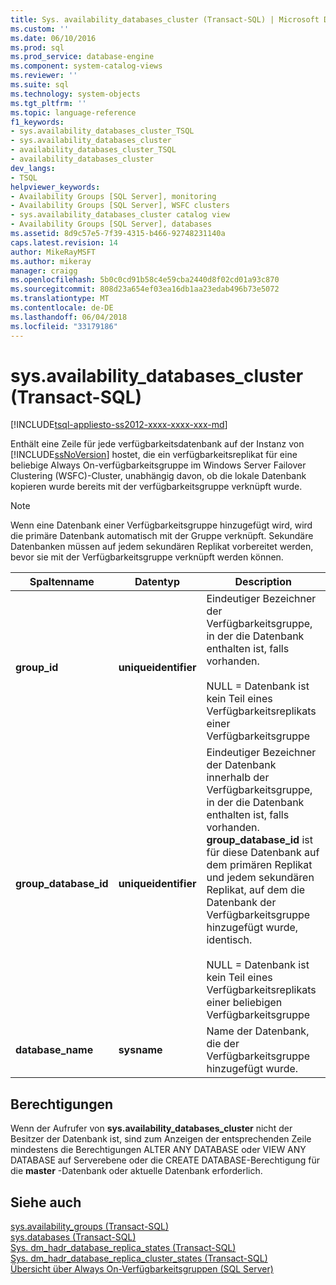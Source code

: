 ```yaml
---
title: Sys. availability_databases_cluster (Transact-SQL) | Microsoft Docs
ms.custom: ''
ms.date: 06/10/2016
ms.prod: sql
ms.prod_service: database-engine
ms.component: system-catalog-views
ms.reviewer: ''
ms.suite: sql
ms.technology: system-objects
ms.tgt_pltfrm: ''
ms.topic: language-reference
f1_keywords:
- sys.availability_databases_cluster_TSQL
- sys.availability_databases_cluster
- availability_databases_cluster_TSQL
- availability_databases_cluster
dev_langs:
- TSQL
helpviewer_keywords:
- Availability Groups [SQL Server], monitoring
- Availability Groups [SQL Server], WSFC clusters
- sys.availability_databases_cluster catalog view
- Availability Groups [SQL Server], databases
ms.assetid: 8d9c57e5-7f39-4315-b466-92748231140a
caps.latest.revision: 14
author: MikeRayMSFT
ms.author: mikeray
manager: craigg
ms.openlocfilehash: 5b0c0cd91b58c4e59cba2440d8f02cd01a93c870
ms.sourcegitcommit: 808d23a654ef03ea16db1aa23edab496b73e5072
ms.translationtype: MT
ms.contentlocale: de-DE
ms.lasthandoff: 06/04/2018
ms.locfileid: "33179186"
---
```

# <a name="sysavailabilitydatabasescluster-transact-sql"></a>sys.availability_databases_cluster (Transact-SQL)
[!INCLUDE[tsql-appliesto-ss2012-xxxx-xxxx-xxx-md](../../includes/tsql-appliesto-ss2012-xxxx-xxxx-xxx-md.md)]

  Enthält eine Zeile für jede verfügbarkeitsdatenbank auf der Instanz von [!INCLUDE[ssNoVersion](../../includes/ssnoversion-md.md)] hostet, die ein verfügbarkeitsreplikat für eine beliebige Always On-verfügbarkeitsgruppe im Windows Server Failover Clustering (WSFC)-Cluster, unabhängig davon, ob die lokale Datenbank kopieren wurde bereits mit der verfügbarkeitsgruppe verknüpft wurde.  
  
> [!NOTE]  
>  Wenn eine Datenbank einer Verfügbarkeitsgruppe hinzugefügt wird, wird die primäre Datenbank automatisch mit der Gruppe verknüpft. Sekundäre Datenbanken müssen auf jedem sekundären Replikat vorbereitet werden, bevor sie mit der Verfügbarkeitsgruppe verknüpft werden können.   
  
|Spaltenname|Datentyp|Description|  
|-----------------|---------------|-----------------|  
|**group_id**|**uniqueidentifier**|Eindeutiger Bezeichner der Verfügbarkeitsgruppe, in der die Datenbank enthalten ist, falls vorhanden.<br /><br /> NULL = Datenbank ist kein Teil eines Verfügbarkeitsreplikats einer Verfügbarkeitsgruppe|  
|**group_database_id**|**uniqueidentifier**|Eindeutiger Bezeichner der Datenbank innerhalb der Verfügbarkeitsgruppe, in der die Datenbank enthalten ist, falls vorhanden. **group_database_id** ist für diese Datenbank auf dem primären Replikat und jedem sekundären Replikat, auf dem die Datenbank der Verfügbarkeitsgruppe hinzugefügt wurde, identisch.<br /><br /> NULL = Datenbank ist kein Teil eines Verfügbarkeitsreplikats einer beliebigen Verfügbarkeitsgruppe|  
|**database_name**|**sysname**|Name der Datenbank, die der Verfügbarkeitsgruppe hinzugefügt wurde.|  
  
## <a name="permissions"></a>Berechtigungen  
 Wenn der Aufrufer von **sys.availability_databases_cluster** nicht der Besitzer der Datenbank ist, sind zum Anzeigen der entsprechenden Zeile mindestens die Berechtigungen ALTER ANY DATABASE oder VIEW ANY DATABASE auf Serverebene oder die CREATE DATABASE-Berechtigung für die **master** -Datenbank oder aktuelle Datenbank erforderlich.  
  
## <a name="see-also"></a>Siehe auch  
 [sys.availability_groups &#40;Transact-SQL&#41;](../../relational-databases/system-catalog-views/sys-availability-groups-transact-sql.md)   
 [sys.databases &#40;Transact-SQL&#41;](../../relational-databases/system-catalog-views/sys-databases-transact-sql.md)   
 [Sys. dm_hadr_database_replica_states &#40;Transact-SQL&#41;](../../relational-databases/system-dynamic-management-views/sys-dm-hadr-database-replica-states-transact-sql.md)   
 [Sys. dm_hadr_database_replica_cluster_states &#40;Transact-SQL&#41;](../../relational-databases/system-dynamic-management-views/sys-dm-hadr-database-replica-cluster-states-transact-sql.md)   
 [Übersicht über Always On-Verfügbarkeitsgruppen &#40;SQL Server&#41;](../../database-engine/availability-groups/windows/overview-of-always-on-availability-groups-sql-server.md)  
  
  
